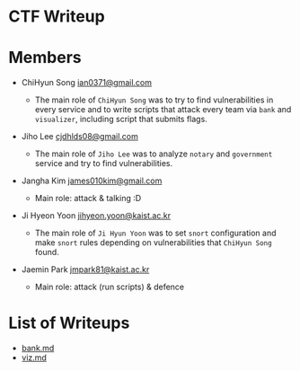CTF Writeup
===========

# Members

- ChiHyun Song <ian0371@gmail.com>
    * The main role of ``ChiHyun Song`` was to try to find vulnerabilities in
    every service and to write scripts that attack every team via `bank` and
    `visualizer`, including script that submits flags.

- Jiho Lee <cjdhlds08@gmail.com>
    * The main role of `Jiho Lee` was to analyze `notary` and `government` service and try to find vulnerabilities.

- Jangha Kim <james010kim@gmail.com>
    * Main role: attack & talking :D

- Ji Hyeon Yoon <jihyeon.yoon@kaist.ac.kr>
    * The main role of `Ji Hyun Yoon` was to set `snort` configuration and make `snort` rules depending on vulnerabilities that `ChiHyun Song` found.

- Jaemin Park <jmpark81@kaist.ac.kr>
    * Main role: attack (run scripts) & defence

# List of Writeups
- [bank.md](bank.md)
- [viz.md](viz.md)
